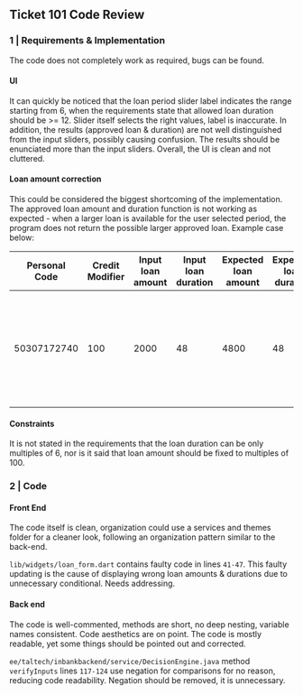 ## Ticket 101 Code Review

### 1 | Requirements & Implementation

The code does not completely work as required, bugs can be found. 

#### UI

It can quickly be noticed that the loan period slider label indicates the range starting from 6,
when the requirements state that allowed loan duration should be >= 12. Slider itself selects the right values, 
label is inaccurate. In addition, the results (approved loan & duration) are not well distinguished from
the input sliders, possibly causing confusion. The results should be enunciated more than the input sliders.
Overall, the UI is clean and not cluttered.

#### Loan amount correction

This could be considered the biggest shortcoming of the implementation.
The approved loan amount and duration function is not working as expected - when a larger loan is available for the user selected period,
the program does not return the possible larger approved loan. Example case below:


| Personal Code 	| Credit Modifier 	 | Input loan amount   	 | Input loan duration 	 | Expected loan amount 	 | Expected loan duration 	 | Actual loan amount 	 | Actual loan duration 	 | Fault 	                                                                   |
|---------------	|-------------------|-----------------------|-----------------------|------------------------|--------------------------|----------------------|------------------------|---------------------------------------------------------------------------|
|    50307172740 	| 100 	             | 2000    	             | 48	                   | 4800	                  | 	48                      | 	    2000            | 	 48                   | Loan amount is not corrected if selected period allows for a larger loan. |


#### Constraints

It is not stated in the requirements that the loan duration can be only multiples of 6, nor is it said that loan amount should be fixed to multiples of 100.


### 2 | Code

#### Front End

The code itself is clean, organization could use a services and themes folder for a cleaner look, following 
an organization pattern similar to the back-end.

`lib/widgets/loan_form.dart` contains faulty code in lines `41-47`. This faulty updating is the cause of displaying 
wrong loan amounts & durations due to unnecessary conditional. Needs addressing.

#### Back end

The code is well-commented, methods are short, no deep nesting, variable names consistent. Code aesthetics 
are on point. The code is mostly readable, yet some things should be pointed out and corrected.

`ee/taltech/inbankbackend/service/DecisionEngine.java` method `verifyInputs` lines `117-124` use negation for comparisons for no reason,
reducing code readability. Negation should be removed, it is unnecessary.

